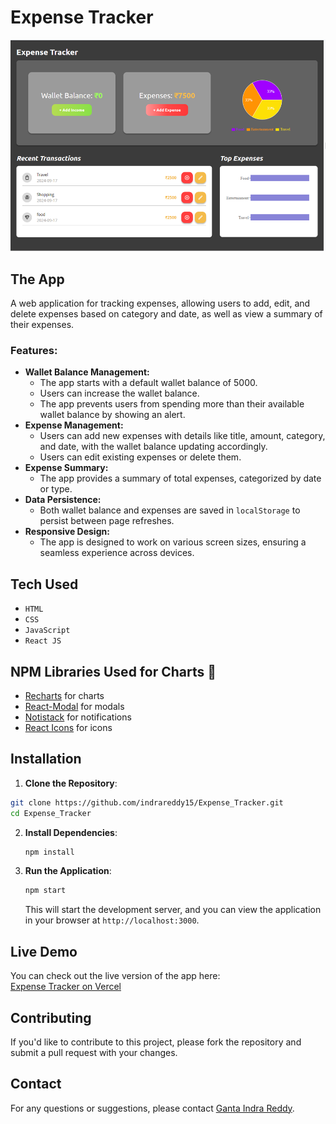 # Expense Tracker

![Screenshot of App](./public/Indra_Expense_Tracker.png)

## The App

A web application for tracking expenses, allowing users to add, edit, and delete expenses based on category and date, as well as view a summary of their expenses.

### Features:

- **Wallet Balance Management:**
  - The app starts with a default wallet balance of 5000.
  - Users can increase the wallet balance.
  - The app prevents users from spending more than their available wallet balance by showing an alert.
- **Expense Management:**
  - Users can add new expenses with details like title, amount, category, and date, with the wallet balance updating accordingly.
  - Users can edit existing expenses or delete them.
- **Expense Summary:**
  - The app provides a summary of total expenses, categorized by date or type.
- **Data Persistence:**
  - Both wallet balance and expenses are saved in `localStorage` to persist between page refreshes.
- **Responsive Design:**
  - The app is designed to work on various screen sizes, ensuring a seamless experience across devices.

## Tech Used

- `HTML`
- `CSS`
- `JavaScript`
- `React JS`

## NPM Libraries Used for Charts 🚀

- [Recharts](https://recharts.org/en-US) for charts
- [React-Modal](https://reactcommunity.org/react-modal/) for modals
- [Notistack](https://notistack.com/getting-started) for notifications
- [React Icons](https://react-icons.github.io/react-icons/) for icons

## Installation

1. **Clone the Repository**:

```bash
git clone https://github.com/indrareddy15/Expense_Tracker.git
cd Expense_Tracker
```

2. **Install Dependencies**:

   ```bash
   npm install
   ```

3. **Run the Application**:

   ```bash
   npm start
   ```

   This will start the development server, and you can view the application in your browser at `http://localhost:3000`.

## Live Demo

You can check out the live version of the app here:  
[Expense Tracker on Vercel](https://expense-tracker-270ax97g5-indra-reddys-projects.vercel.app)

## Contributing

If you'd like to contribute to this project, please fork the repository and submit a pull request with your changes.

## Contact

For any questions or suggestions, please contact [Ganta Indra Reddy](mailto:gantaindrareddy83@gmail.com).
